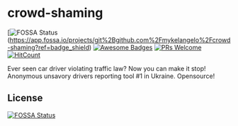 
# crowd-shaming
[![FOSSA Status](https://app.fossa.io/api/projects/git%2Bgithub.com%2Fmykelangelo%2Fcrowd-shaming.svg?type=shield)(https://app.fossa.io/projects/git%2Bgithub.com%2Fmykelangelo%2Fcrowd-shaming?ref=badge_shield)
[![Awesome Badges](https://img.shields.io/badge/badges-awesome-violet.svg)](https://github.com/Naereen/badges)
[![PRs Welcome](https://img.shields.io/badge/PRs-welcome-goldenrod.svg?style=shield)](http://makeapullrequest.com) 
[![HitCount](http://hits.dwyl.io/mykelangelo/crowd-shaming.svg)](http://hits.dwyl.io/mykelangelo/crowd-shaming)

Ever seen car driver violating traffic law? Now you can make it stop! Anonymous unsavory drivers reporting tool #1 in Ukraine. Opensource!


## License
[![FOSSA Status](https://app.fossa.io/api/projects/git%2Bgithub.com%2Fmykelangelo%2Fcrowd-shaming.svg?type=large)](https://app.fossa.io/projects/git%2Bgithub.com%2Fmykelangelo%2Fcrowd-shaming?ref=badge_large)
